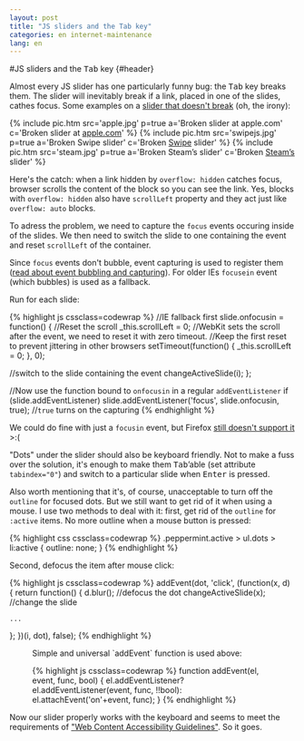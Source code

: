 ```yaml
---
layout: post
title: "JS sliders and the Tab key"
categories: en internet-maintenance
lang: en
---
```


#JS sliders and the <kbd>Tab</kbd> key {#header}

Almost every JS slider has one particularly funny bug: the <kbd>Tab</kbd> key breaks them. The slider will inevitably break if a link, placed in one of the slides, cathes focus. Some examples on a [slider that doesn't break](/en/scripts/peppermint/) (oh, the irony):

<div class="peppermint js-peppermint">
  {% include pic.htm src='apple.jpg' p=true a='Broken slider at apple.com' c='Broken slider at <a href="http://apple.com">apple.com</a>' %}
  {% include pic.htm src='swipejs.jpg' p=true a='Broken Swipe slider' c='Broken <a href="http://swipejs.com">Swipe</a> slider' %}
  {% include pic.htm src='steam.jpg' p=true a='Broken Steam&rsquo;s slider' c='Broken <a href="http://store.steampowered.com">Steam&rsquo;s</a> slider' %}
</div>

Here's the catch: when a link hidden by `overflow: hidden` catches focus, browser scrolls the content of the block so you can see the link. Yes, blocks with `overflow: hidden` also have `scrollLeft` property and they act just like `overflow: auto` blocks.

To adress the problem, we need to capture the `focus` events occuring inside of the slides. We then need to switch the slide to one containing the event and reset `scrollLeft` of the container.

Since `focus` events don't bubble, event capturing is used to register them ([read about event bubbling and capturing](http://www.quirksmode.org/js/events_order.html)). For older IEs `focusein` event (which bubbles) is used as a fallback.

Run for each slide:

{% highlight js cssclass=codewrap %}
//IE fallback first
slide.onfocusin = function() {
  //Reset the scroll
  _this.scrollLeft = 0;
  //WebKit sets the scroll after the event, we need to reset it with zero timeout.
  //Keep the first reset to prevent jittering in other browsers
  setTimeout(function() {
    _this.scrollLeft = 0;
  }, 0);

  //switch to the slide containing the event
  changeActiveSlide(i);
};

//Now use the function bound to `onfocusin` in a regular `addEventListener`
if (slide.addEventListener) slide.addEventListener('focus', slide.onfocusin, true); //`true` turns on the capturing
{% endhighlight %}

We could do fine with just a `focusin` event, but Firefox [still doesn't support it](https://bugzilla.mozilla.org/show_bug.cgi?id=687787) >:(

"Dots" under the slider should also be keyboard friendly. Not to make a fuss over the solution, it's enough to make them <kbd>Tab</kbd>&rsquo;able (set attribute `tabindex="0"`) and switch to a particular slide when <kbd>Enter</kbd> is pressed.

Also worth mentioning that it's, of course, unacceptable to turn off the `outline` for focused dots. But we still want to get rid of it when using a mouse. I use two methods to deal with it: first, get rid of the `outline` for `:active` items. No more outline when a mouse button is pressed:

{% highlight css cssclass=codewrap %}
.peppermint.active > ul.dots > li:active {
  outline: none;
}
{% endhighlight %}

Second, defocus the item after mouse click:

{% highlight js cssclass=codewrap %}
addEvent(dot, 'click', (function(x, d) {
  return function() {
    d.blur(); //defocus the dot
    changeActiveSlide(x); //change the slide
    
    ...

  };
})(i, dot), false);
{% endhighlight %}

<figure class="info icon-code" markdown="1">
Simple and universal `addEvent` function is used above:

{% highlight js cssclass=codewrap %}
function addEvent(el, event, func, bool) {
  el.addEventListener? el.addEventListener(event, func, !!bool): el.attachEvent('on'+event, func);
}
{% endhighlight %}
</figure>

Now our slider properly works with the keyboard and seems to meet the requirements of <a href="http://www.w3.org/TR/WCAG20/" class="iconlink">"<span>Web Content Accessibility Guidelines</span>"</a>. So it goes.

